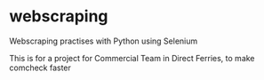 # webscraping
Webscraping practises with Python using Selenium

This is for a project for Commercial Team in Direct Ferries, to make comcheck faster
